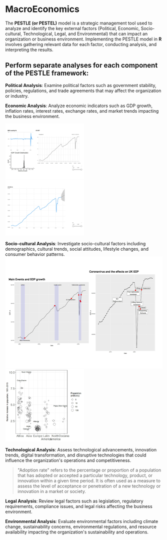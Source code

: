 # MacroEconomics

The **PESTLE (or PESTEL)** model is a strategic management tool used to analyze and identify the key external factors (Political, Economic, Socio-cultural, Technological, Legal, and Environmental) that can impact an organization or business environment. Implementing the PESTLE model in **R** involves gathering relevant data for each factor, conducting analysis, and interpreting the results.

## Perform separate analyses for each component of the PESTLE framework:
**Political Analysis**: Examine political factors such as government stability, policies, regulations, and trade agreements that may affect the organization or industry.

**Economic Analysis**: Analyze economic indicators such as GDP growth, inflation rates, interest rates, exchange rates, and market trends impacting the business environment.

<img src="/pics/Macro-0.jpg" width="50%" />
<img src="/pics/Macro-2.jpg" width="50%" />

**Socio-cultural Analysis**: Investigate socio-cultural factors including demographics, cultural trends, social attitudes, lifestyle changes, and consumer behavior patterns.
<img src="/pics/Macro-1.jpg" width="100%" />
<img src="/pics/Population.jpeg" width="50%" />

**Technological Analysis**: Assess technological advancements, innovation trends, digital transformation, and disruptive technologies that could influence the organization's operations and competitiveness.

> "Adoption rate" refers to the percentage or proportion of a population that has adopted or accepted a particular technology, product, or innovation within a given time period. It is often used as a measure to assess the level of acceptance or penetration of a new technology or innovation in a market or society.

**Legal Analysis**: Review legal factors such as legislation, regulatory requirements, compliance issues, and legal risks affecting the business environment.

**Environmental Analysis**: Evaluate environmental factors including climate change, sustainability concerns, environmental regulations, and resource availability impacting the organization's sustainability and operations.

